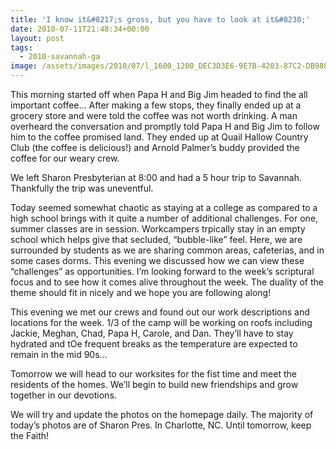 ```yaml
---
title: 'I know it&#8217;s gross, but you have to look at it&#8230;'
date: 2010-07-11T21:48:34+00:00
layout: post
tags:
  - 2010-savannah-ga
image: /assets/images/2010/07/l_1600_1200_DEC3D3E6-9E7B-4203-87C2-DB988A8FAC9F.jpeg
---
```

This morning started off when Papa H and Big Jim headed to find the all important coffee&#8230; After making a few stops, they finally ended up at a grocery store and were told the coffee was not worth drinking. A man overheard the conversation and promptly told Papa H and Big Jim to follow him to the coffee promised land. They ended up at Quail Hallow Country Club (the coffee is delicious!) and Arnold Palmer&#8217;s buddy provided the coffee for our weary crew.

We left Sharon Presbyterian at 8:00 and had a 5 hour trip to Savannah. Thankfully the trip was uneventful.

Today seemed somewhat chaotic as staying at a college as compared to a high school brings with it quite a number of additional challenges. For one, summer classes are in session. Workcampers trpically stay in an empty school which helps give that secluded, &#8220;bubble-like&#8221; feel. Here, we are surrounded by students as we are sharing common areas, cafeterias, and in some cases dorms. This evening we discussed how we can view these &#8220;challenges&#8221; as opportunities. I&#8217;m looking forward to the week&#8217;s scriptural focus and to see how it comes alive throughout the week. The duality of the theme should fit in nicely and we hope you are following along!

This evening we met our crews and found out our work descriptions and locations for the week. 1/3 of the camp will be working on roofs including Jackie, Meghan, Chad, Papa H, Carole, and Dan. They&#8217;ll have to stay hydrated and tOe frequent breaks as the temperature are expected to remain in the mid 90s&#8230;

Tomorrow we will head to our worksites for the fist time and meet the residents of the homes. We&#8217;ll begin to build new friendships and grow together in our devotions. 

We will try and update the photos on the homepage daily. The majority of today&#8217;s photos are of Sharon Pres. In Charlotte, NC. Until tomorrow, keep the Faith! 